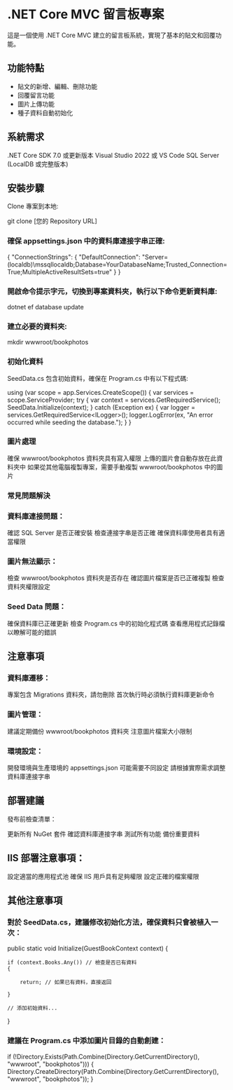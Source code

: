 # .NET Core MVC 留言板專案

這是一個使用 .NET Core MVC 建立的留言板系統，實現了基本的貼文和回覆功能。

## 功能特點

- 貼文的新增、編輯、刪除功能
- 回覆留言功能
- 圖片上傳功能
- 種子資料自動初始化

## 系統需求
.NET Core SDK 7.0 或更新版本
Visual Studio 2022 或 VS Code
SQL Server (LocalDB 或完整版本)


## 安裝步驟

Clone 專案到本地:

git clone [您的 Repository URL]

### 確保 appsettings.json 中的資料庫連接字串正確:


{
  "ConnectionStrings": {
    "DefaultConnection": "Server=(localdb)\\mssqllocaldb;Database=YourDatabaseName;Trusted_Connection=True;MultipleActiveResultSets=true"
  }
}


### 開啟命令提示字元，切換到專案資料夾，執行以下命令更新資料庫:


dotnet ef database update


### 建立必要的資料夾:

mkdir wwwroot/bookphotos


### 初始化資料
SeedData.cs 包含初始資料，確保在 Program.cs 中有以下程式碼:

using (var scope = app.Services.CreateScope())
{
    var services = scope.ServiceProvider;
    try
    {
        var context = services.GetRequiredService<GuestBookContext>();
        SeedData.Initialize(context);
    }
    catch (Exception ex)
    {
        var logger = services.GetRequiredService<ILogger<Program>>();
        logger.LogError(ex, "An error occurred while seeding the database.");
    }
}

### 圖片處理

確保 wwwroot/bookphotos 資料夾具有寫入權限
上傳的圖片會自動存放在此資料夾中
如果從其他電腦複製專案，需要手動複製 wwwroot/bookphotos 中的圖片

### 常見問題解決

### 資料庫連接問題：

確認 SQL Server 是否正確安裝
檢查連接字串是否正確
確保資料庫使用者具有適當權限


### 圖片無法顯示：

檢查 wwwroot/bookphotos 資料夾是否存在
確認圖片檔案是否已正確複製
檢查資料夾權限設定


### Seed Data 問題：

確保資料庫已正確更新
檢查 Program.cs 中的初始化程式碼
查看應用程式記錄檔以瞭解可能的錯誤



## 注意事項

### 資料庫遷移：

專案包含 Migrations 資料夾，請勿刪除
首次執行時必須執行資料庫更新命令


### 圖片管理：

建議定期備份 wwwroot/bookphotos 資料夾
注意圖片檔案大小限制


### 環境設定：

開發環境與生產環境的 appsettings.json 可能需要不同設定
請根據實際需求調整資料庫連接字串



##  部署建議

發布前檢查清單：

更新所有 NuGet 套件
確認資料庫連接字串
測試所有功能
備份重要資料


## IIS 部署注意事項：

設定適當的應用程式池
確保 IIS 用戶具有足夠權限
設定正確的檔案權限



## 其他注意事項


### 對於 SeedData.cs，建議修改初始化方法，確保資料只會被植入一次：



public static void Initialize(GuestBookContext context)
{
   
    if (context.Books.Any()) // 檢查是否已有資料
    {
       
        return; // 如果已有資料，直接返回
    
    }
    
    // 添加初始資料...
}

### 建議在 Program.cs 中添加圖片目錄的自動創建：



if (!Directory.Exists(Path.Combine(Directory.GetCurrentDirectory(), "wwwroot", "bookphotos")))
{
    Directory.CreateDirectory(Path.Combine(Directory.GetCurrentDirectory(), "wwwroot", "bookphotos"));
}

